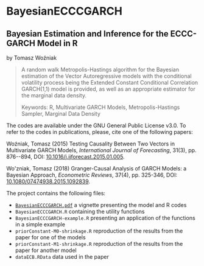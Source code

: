 # BayesianECCCGARCH
## Bayesian Estimation and Inference for the ECCC-GARCH Model in R

by Tomasz Woźniak

> A random walk Metropolis-Hastings algorithm for the Bayesian estimation of the Vector Autoregressive models with the conditional volatility process being the Extended Constant Conditional Correlation GARCH(1,1) model is provided, as well as an appropriate estimator for the marginal data density. 
>
> Keywords: R, Multivariate GARCH Models, Metropolis-Hastings Sampler, Marginal Data Density

The codes are available under the GNU General Public License v3.0. To refer to the codes in publications, please, cite one of the following papers:

Woźniak, Tomasz (2015) Testing Causality Between Two Vectors in Multivariate GARCH Models, *International Journal of Forecasting*, 31(3), pp. 876--894, DOI: [10.1016/j.ijforecast.2015.01.005](http://doi.org/10.1016/j.ijforecast.2015.01.005).

Wo\'zniak, Tomasz (2018) Granger-Causal Analysis of GARCH Models: a Bayesian Approach, *Econometric Reviews*, 37(4), pp. 325-346, DOI: [10.1080/07474938.2015.1092839](http://doi.org/10.1080/07474938.2015.1092839).

The project contains the following files:

- [`BayesianECCCGARCH.pdf`](https://github.com/donotdespair/BayesianECCCGARCH/blob/master/BayesianECCCGARCH.pdf) a vignette presenting the model and R codes
- `BayesianECCCGARCH.R` containing the utility functions
- `BayesianECCCGARCH-example.R` presenting an application of the functions in a simple example
- `priorConstant-M0-shrinkage.R` reproduction of the results from the paper for one of the models
- `priorConstant-M1-shrinkage.R` reproduction of the results from the paper for another model
- `dataECB.RData` data used in the paper
